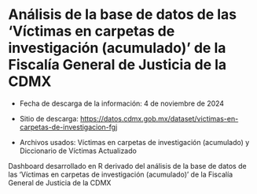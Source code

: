 # Análisis de la base de datos de las ‘Víctimas en carpetas de investigación (acumulado)’ de la Fiscalía General de Justicia de la CDMX

- Fecha de descarga de la información: 4 de noviembre de 2024

- Sitio de descarga: https://datos.cdmx.gob.mx/dataset/victimas-en-carpetas-de-investigacion-fgj
- Archivos usados: Víctimas en carpetas de investigación (acumulado) y Diccionario de Víctimas Actualizado


Dashboard desarrollado en R derivado del análisis de la base de datos de las ‘Víctimas en carpetas de investigación (acumulado)’ de la Fiscalía General de Justicia de la CDMX
